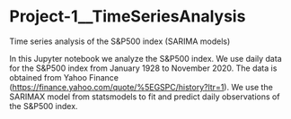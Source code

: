 # Project-1__TimeSeriesAnalysis
Time series analysis of the S&amp;P500 index (SARIMA models)

In this Jupyter notebook we analyze the S&P500 index. We use daily data for the S&P500 index from January 1928 to November 2020. The data is obtained from Yahoo Finance (https://finance.yahoo.com/quote/%5EGSPC/history?ltr=1). We use the SARIMAX model from statsmodels to fit and predict daily observations of the S&P500 index. 

